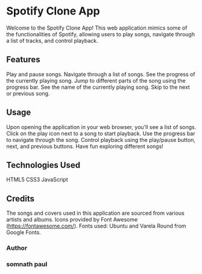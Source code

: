 # Spotify Clone App
Welcome to the Spotify Clone App! This web application mimics some of the functionalities of Spotify, allowing users to play songs, navigate through a list of tracks, and control playback.

## Features
Play and pause songs.
Navigate through a list of songs.
See the progress of the currently playing song.
Jump to different parts of the song using the progress bar.
See the name of the currently playing song.
Skip to the next or previous song.


## Usage
Upon opening the application in your web browser, you'll see a list of songs.
Click on the play icon next to a song to start playback.
Use the progress bar to navigate through the song.
Control playback using the play/pause button, next, and previous buttons.
Have fun exploring different songs!

## Technologies Used
HTML5
CSS3
JavaScript

## Credits
The songs and covers used in this application are sourced from various artists and albums.
Icons provided by Font Awesome (https://fontawesome.com/).
Fonts used: Ubuntu and Varela Round from Google Fonts.


### Author
### somnath paul